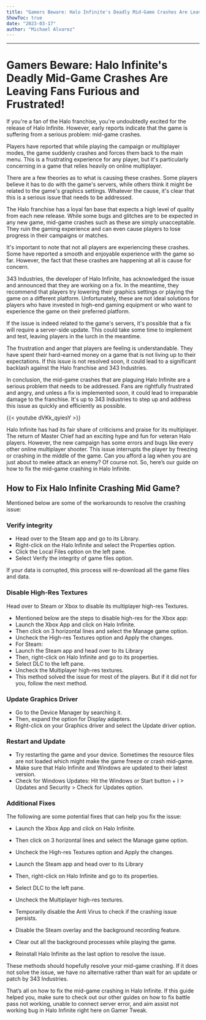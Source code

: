 ```yaml
---
title: "Gamers Beware: Halo Infinite's Deadly Mid-Game Crashes Are Leaving Fans Furious and Frustrated!"
ShowToc: true 
date: "2023-03-17"
author: "Michael Alvarez"
---
```

*****
# Gamers Beware: Halo Infinite's Deadly Mid-Game Crashes Are Leaving Fans Furious and Frustrated!

If you're a fan of the Halo franchise, you're undoubtedly excited for the release of Halo Infinite. However, early reports indicate that the game is suffering from a serious problem: mid-game crashes.

Players have reported that while playing the campaign or multiplayer modes, the game suddenly crashes and forces them back to the main menu. This is a frustrating experience for any player, but it's particularly concerning in a game that relies heavily on online multiplayer.

There are a few theories as to what is causing these crashes. Some players believe it has to do with the game's servers, while others think it might be related to the game's graphics settings. Whatever the cause, it's clear that this is a serious issue that needs to be addressed.

The Halo franchise has a loyal fan base that expects a high level of quality from each new release. While some bugs and glitches are to be expected in any new game, mid-game crashes such as these are simply unacceptable. They ruin the gaming experience and can even cause players to lose progress in their campaigns or matches.

It's important to note that not all players are experiencing these crashes. Some have reported a smooth and enjoyable experience with the game so far. However, the fact that these crashes are happening at all is cause for concern.

343 Industries, the developer of Halo Infinite, has acknowledged the issue and announced that they are working on a fix. In the meantime, they recommend that players try lowering their graphics settings or playing the game on a different platform. Unfortunately, these are not ideal solutions for players who have invested in high-end gaming equipment or who want to experience the game on their preferred platform.

If the issue is indeed related to the game's servers, it's possible that a fix will require a server-side update. This could take some time to implement and test, leaving players in the lurch in the meantime.

The frustration and anger that players are feeling is understandable. They have spent their hard-earned money on a game that is not living up to their expectations. If this issue is not resolved soon, it could lead to a significant backlash against the Halo franchise and 343 Industries.

In conclusion, the mid-game crashes that are plaguing Halo Infinite are a serious problem that needs to be addressed. Fans are rightfully frustrated and angry, and unless a fix is implemented soon, it could lead to irreparable damage to the franchise. It's up to 343 Industries to step up and address this issue as quickly and efficiently as possible.

{{< youtube dVKk_qyiesY >}} 



Halo Infinite has had its fair share of criticisms and praise for its multiplayer. The return of Master Chief had an exciting hype and fun for veteran Halo players. However, the new campaign has some errors and bugs like every other online multiplayer shooter. This issue interrupts the player by freezing or crashing in the middle of the game. Can you afford a lag when you are just about to melee attack an enemy? Of course not. So, here’s our guide on how to fix the mid-game crashing in Halo Infinite.
 
## How to Fix Halo Infinite Crashing Mid Game?
 
Mentioned below are some of the workarounds to resolve the crashing issue:
 

 
### Verify integrity
 
- Head over to the Steam app and go to its Library.
 - Right-click on the Halo Infinite and select the Properties option.
 - Click the Local Files option on the left pane.
 - Select Verify the integrity of game files option.

 
If your data is corrupted, this process will re-download all the game files and data.
 
### Disable High-Res Textures
 
Head over to Steam or Xbox to disable its multiplayer high-res Textures.
 
- Mentioned below are the steps to disable high-res for the Xbox app:
 - Launch the Xbox App and click on Halo Infinite.
 - Then click on 3 horizontal lines and select the Manage game option.
 - Uncheck the High-res Textures option and Apply the changes.
 - For Steam:
 - Launch the Steam app and head over to its Library
 - Then, right-click on Halo Infinite and go to its properties.
 - Select DLC to the left pane.
 - Uncheck the Multiplayer high-res textures.
 - This method solved the issue for most of the players. But if it did not for you, follow the next method.

 
### Update Graphics Driver
 
- Go to the Device Manager by searching it.
 - Then, expand the option for Display adapters.
 - Right-click on your Graphics driver and select the Update driver option.

 
### Restart and Update
 
- Try restarting the game and your device. Sometimes the resource files are not loaded which might make the game freeze or crash mid-game.
 - Make sure that Halo Infinite and Windows are updated to their latest version.
 - Check for Windows Updates: Hit the Windows or Start button + I > Updates and Security > Check for Updates option.

 
### Additional Fixes
 
The following are some potential fixes that can help you fix the issue:
 
- Launch the Xbox App and click on Halo Infinite.
 - Then click on 3 horizontal lines and select the Manage game option.
 - Uncheck the High-res Textures option and Apply the changes.

 
- Launch the Steam app and head over to its Library
 - Then, right-click on Halo Infinite and go to its properties.
 - Select DLC to the left pane.
 - Uncheck the Multiplayer high-res textures.

 
- Temporarily disable the Anti Virus to check if the crashing issue persists.
 - Disable the Steam overlay and the background recording feature.
 - Clear out all the background processes while playing the game.
 - Reinstall Halo Infinite as the last option to resolve the issue.

 
These methods should hopefully resolve your mid-game crashing. If it does not solve the issue, we have no alternative rather than wait for an update or patch by 343 Industries.
 
That’s all on how to fix the mid-game crashing in Halo Infinite. If this guide helped you, make sure to check out our other guides on how to fix battle pass not working, unable to connect server error, and aim assist not working bug in Halo Infinite right here on Gamer Tweak.




